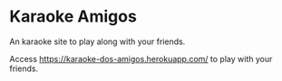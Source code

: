 # Karaoke Amigos
An karaoke site to play along with your friends.


Access https://karaoke-dos-amigos.herokuapp.com/ to play with your friends.

